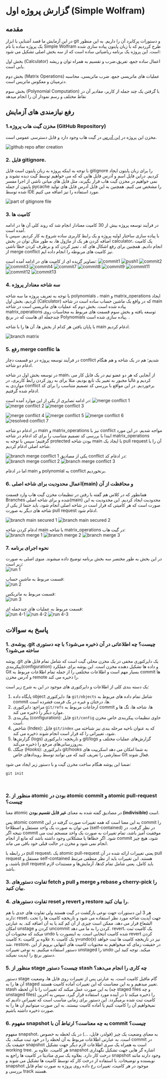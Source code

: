 # گزارش پروژه اول (Simple Wolfram)
## مقدمه  
در این آزمایش ما قصد آشنایی با ابزار git 
و دستورات پرکابرد آن را داریم. به این منظور یک پروژه ساده با نام Simple Wolfram طرح کرردیم که با زبان پایتون پیاده سازی شده است. 
این پروژه یک برنامه ریاضیاتی ساده است که از سه بخش اصلی تشکیل می شود:

بخش اول (Calculator)
 اعمال ساده جمع، تفریق،ضرب و تقسیم به همراه توان و ریشه یابی است. 

بخش دوم (Matrix Operations)
عملیات های ماتریسی جمع، ضرب ماتریسی، محاسبه دترمینان و معکوس ماتریس است.

بخش سوم (Polynomial Computation)
با  گرفتن یک چند جمله از کاربر، مقادیر آن در نقاط مختلف و رسم نمودار آن را انجام میدهد

## رفع نیازمندی های آزمایش

### 1.مخزن گیت هاب پروژه (GitHub Repository)
مخزن این پروژه در 
[این آدرس](https://github.com/MoNam97/Simple-Wolfram)
در گیت هاب وجود دارد و قابل دسترسی عمومی است.

![github repo after creation](./Screenshots/project-init.PNG)

### 2. فایل gitignore.

با توجه به اینکه پروژه به زبان پایتون است فایل gitignore را برای زبان پایتون ایجاد کردیم. دراین فایل اسم و آدرس فایل هایی که که می خواهیم توسط گیت دیده نشوند و
 نمی خواهیم در مخزن گیت هاب قرار بگیرند، مثل فایل های میانی ناشی از اجرا مفسر پایتون از جمله pycache را مشخص می کنیم.
همچنین به این فایل آدرس فایل های تولید شده توسط IDE مورد استفاده را نیز اضافه می کنیم.

![part of gitignore file](./Screenshots/gitignore.PNG)

### 3. کامیت ها

در فرآیند توسعه پروژه بیش از 30 کامیت معنادار انجام شد که روند کلی آن ها در ادامه آمده است. <br>
با پیاده سازی ساختار اولیه پروژه و یک رابط کاربری ساده شروع به کار کردیم. سپس با اضافه کردن هر یک از ماژول ها، به طور مثال توان در بخش calculator، یک کامیت انجام دادیم.
همچنین برای رفع اشکال های کد ، تمیز کردن کد و برطرف کردن خطا ناشی از merge conflict نیز کامیت های مربوطه را انجام داده ایم.

تصاویر گزیده ای از کامیت های در ادامه آمده است:
![commit1](./Screenshots/hamid-3.PNG)
![push1](./Screenshots/hamid-4.PNG)
![commit2](./Screenshots/commit2.PNG)
![commit3](./Screenshots/commit3.PNG)
![commit4](./Screenshots/commit4.PNG)
![commit7](./Screenshots/commit7.PNG)
![commit8](./Screenshots/commit8.PNG)
![commit9](./Screenshots/commit9.PNG)
![commit11](./Screenshots/commit11.PNG)
![commit12](./Screenshots/commit12.PNG)
![commit13](./Screenshots/commit13.PNG)

### 4. سه شاخه معنادار پروژه

با توجه به تعریف پروژه ما سه شاخه polynomials ، main
 و matrix_operations ایجاد کردیم، بخش اول (Calculator) که
 در واقع یک ماشین حساب ساده است در شاخه main پیاده شده است.
    بخش دوم که عملیات های ماتریسی است در شاخه matrix_operations توسعه یافته و بخش سوم قسمت های مربوط به محاسبات روی چندجمله ای هاست که در برنچ Polynomials‌ پیاده سازی شده است.
.

 با پایان یافتن هر کدام از بخش ها، آن ها را با شاخه main ادغام کردیم.

 ![branch matrix](./Screenshots/git-branch-matrix.PNG)


### 5. رفع merge conflic ها

در فرآیند توسعه پروژه در دو قسمت دچار conflict شدیم؛
هم در یک شاخه و هم هنگام ادغام دو شاخه.

در توسعه بخش اول در شاخه main، از آنجایی که هر دو عضو تیم در یک فایل کار می کردیم و غالبا مجبور به تغییر یک تابع بودیم، مثلا برای به روز کردن رابط کاربری، در مواردی به conflict برخوردیم. در این مواقع  با بررسی کد تصمیم متناسب را برای کد ادغام شده گرفتیم.

در ادامه تصایری از یکی از این موارد آمده است:
![merge conflict 1](./Screenshots/merge-conflict1.PNG)
![merge conflict 2](./Screenshots/merge-conflict2.PNG)
![merge conflict 3](./Screenshots/merge-conflict3.PNG)

![merge conflict 4](./Screenshots/hamid-8.PNG)
![merge conflict 5](./Screenshots/hamid-9.PNG)
![merge conflict 6](./Screenshots/hamid-10.PNG)
![resolved conflict 7](./Screenshots/hamid-12.PNG)


در ادغام دو شاخه main و matrix_operations نیز با conflict مواجه شدیم. در این مورد ابتدا با بررسی کد تصمیم متناسب را برای کد ادغام در شاخه  matrix_operations گرفتیم؛ سپس با توجه به protected بودن شاخه main
با ایجاد یک pull request آن را با شاخه اصلی ادغام کردیم.

![branch merge conflict 1](./Screenshots/merge-conflict-f1.PNG)
یکی از مصادیق conflict در ادغام کد:
![branch merge conflict 2](./Screenshots/merge-conflict-f2.PNG)
![branch merge conflict 3](./Screenshots/merge-conflict-f3.PNG)

اما در ادغام main و polynomial به conflict برنخوردیم.

### 6. اعمال محدودیت برای شاخه اصلی(main) و محافظت از آن

همانطور که در کلاس هم گفته با رفتن در تنظیمات مخزن گیت هاب وارد قسمت Branches شده و برای شاخه اصلی(main) محدودیت ایجاد کردیم. این محدودیت به این صورت است که هر کامیتی که قرار است در شاخه اصلی انجام شود، باید حتما از یکی از شاخه های دیگر به صورت pull request ادغام شود.

 ![branch main secured 1](./Screenshots/main-branch-secured.PNG)
 ![branch main secured 2](./Screenshots/main-branch-secured1.PNG)

ادغام کردن شاخه main با شاخه matrix_operations در گیت هاب:
![branch merge 1](./Screenshots/merge-req.PNG)
![branch merge 2](./Screenshots/merge-req2.PNG)
![branch merge 3](./Screenshots/merge-req3.PNG)

### 7. نحوه اجرای برنامه
در این بخش به طور مختصر سه بخش برنامه توضیح داده میشوند.
منوی اصلی به صورت زیر است:
<br>
![run 1](./Screenshots/run-1.PNG)

قسمت مربوط به ماشین حساب:
<br>
![run 2](./Screenshots/run-2.PNG)

قسمت مربوط به ماتریکس:
<br>
![run 3](./Screenshots/run-3.PNG)

قسمت مربوط به عملیات های چندجمله ای:
<br>
![run 4-1](./Screenshots/run-4.1.PNG)
![run 4-2](./Screenshots/run-4.2.PNG)
![run 4-3](./Screenshots/run-4.3.PNG)


## پاسخ به سوالات

### 1. پوشه‌ی .git چیست؟ چه اطلاعاتی در آن ذخیره می‌شود؟ با چه دستوری ساخته می‌شود؟

پوشه .git یک دایرکتوری مخفی در یک مخزن محلی گیت است که شامل تمام فایل های پیکربندی(configuration) و داده ها تشکیل دهنده مخزن است. این پوشه برای عملکرد Git بسیار مهم است و اطلاعات مختلفی را از جمله
 تمام اطلاعات مربوط به commit ها و آدرس مخزن remote را ذخیره می کند.
 
 یک دسته بندی کلی از اطلاعات و دایرکتوری های موجود در این به شرح زیر 
 است:
 1. پایگاه داده object ها: 
 دایرکتوری ` git/objects ` شامل تمام داده های مربوط به commit ها، درختان و غیره در یک فرمت فشرده است.
 2. مراجع:
  دایرکتوری ` git/refs ` ارجاعات مربوط به commit ها، شاخه ها، تگ ها و موارد دیگر را ذخیره می کند.
 3. پیکربندی (configuration):
 فایل `git/config` حاوی تنظیمات پیکربندی خاص مخزن است.
 4. شاخص (Index):
 فایل `git/index` که به عنوان ناحیه مرحله بندی نیز شناخته می شود، تغییراتی را که قرار است انجام شوند ذخیره می کند.
 5. گزارش‌ها (logs) و تاریخچه:
  دایرکتوری git/logs گزارش‌های عملیات مختلف و به‌روزرسانی‌های مرجع را ذخیره می‌کند.
 6. چنگک (Hooks):
  دایرکتوری git/hooks به شما امکان می دهد اسکریپت های سفارشی را تعریف کنید که می توانند توسط رویدادهای خاص Git فعال شوند.

ضمنا این پوشه هنگام ساخت مخرن گیت و با دستور زیر ایجاد می شود:
```
git init
```
<br>

### 2. منظور از atomic بودن در atomic commit و atomic pull-request چیست؟

معنا atomic در مصادیق گفته شده
به معنای <b>غیر قابل تقسیم بودن (indivisible)</b> است.

پس atomic commit به این معنا است که همه تغییرات صورت گرفته در این commit را می توان به صورت یک واحد مستقل و اصطلاحا (self-contained) در نظر گرفت. در نتیجه اگر commit موفقیت آمیز باشد، تمام تغییرات به صورت یک واحد منسجم ثبت می شود. اگر خطاها یا مشکلاتی وجود داشته باشد که مانع از انجام commit شود، هیچ چیز انجام نمی شود و مخزن در حالت قبلی خود باقی می ماند.

در رابطه با pull request، یک atomic pull-request یعنی
 تغییرات ارائه شده در آن pull request مستقل و self-contained هستند.
این تغییرات باید از نظر منطقی مرتبط باشند، و pull request باید کامل، یعنی شامل تمام کدها، آزمایش‌ها و مستندات لازم باشد.
<br>

### 3. تفاوت دستورهای fetch و pull و merge و rebase و cherry-pick را بیان کنید.

### 4. تفاوت دستورهای reset و revert و restore را بیان کنید.

هر 3 این دستورات جهت نوعی بازگشت در گیت هستند ولی تفاوت های جدی با هم دارند:
reset، جهت آپدیت شاخه مورد نظر استفاده می شود و تاریخچه کامیت ها را تحت الشعاع قرار می دهد، ‌ممکن است چیزی از آن کم کند یا به آن اضافه کند. به عبارتی امکان unstage‌ کردن و uncommit کردن را به ما می دهد.
revert، یک کامیت ثبت میکند که محتویات آن undo شده کامیت انتخابی است. به اینصورت با revert‌ کردن کامیت x، علاوه بر کامیت x، یک کامیت y=undo(x) نیز در تاریخچه کامیت ها ثبت خواهد شد.
restore، در حقیقت زمای که میخواهیم به محتویات کامیت های انتهایی برویم از این دستور استفاده میکنیم. به نوعی تغییرات unstaged‌ را undo میکند. توجه کنید این دستور برنچ را آپدیت نمیکند.

### 5. منظور از stage چیست؟ دستور stash چه کاری را انجام می‌دهد؟

دستور stage گام ماقبل کامیت است. به عبارتی پس از تغییرات روی فایل ها، وضعیت آن ها را به staged تغییر میدهیم و به این معناست که این تغییرات آماده کامیت هستند.
stash به این صورت عمل میکند که تغییرات را تا آن لحظه (چه staged files و چه unstaged files) را ذخیره میکند تا در آینده مورد استفاده قرار گیرد. سپس به آخرین کامیت ثبت شده برمیگردد. این دستور برای زمانی مناسب است که تغییراتی دادیم که نمیخواهیم آن را کامیت کنیم یا آماده کامیت نیستند. به این صورت میتوانیم آن ها را به صورت ذخیره داشته باشیم. 

### 6. مفهوم snapshot به چه معناست؟ ارتباط آن با commit چیست؟

مفهوم snapshot، به معنای وضعیت یک چیز (فولدر، فایل، ...) در یک لحظه به خصوص است. به عبارتی اطلاعات مربوط به آن لحظه را در خود ثبت میکند.
یک commit در حقیقت یک snapshot است به همراه یک سری اطلاعات لازم دیگر جهت تشکیل working tree. هر کامیت، علاوه بر snapshot اشاره گر هایی جهت تشکیل نگهداری درخت کار دارد. بعلاوه یک سری متادیتا در کامیت ها راجع به snapshot وجود دارند مانند نویسنده و توضیحات.
با استفاده از درخت کار که توسط کامیت ها تشکیل می شوند و snapshot موجود در هر کامیت،‌ تغییرات رخ داده روی پروژه به صورت تمام قابل بررسی و track‌ هستند.
